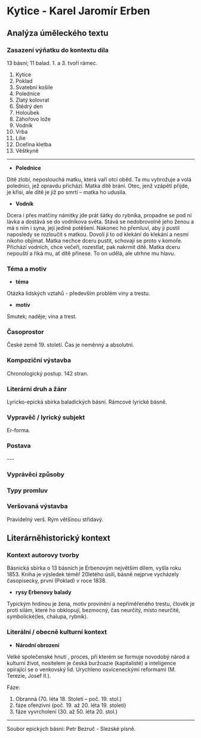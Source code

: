 # Kytice - Karel Jaromír Erben

## Analýza úměleckého textu

### Zasazení výňatku do kontextu díla

13 básní; 11 balad. 1. a 3. tvoří rámec.

1. Kytice
2. Poklad
3. Svatební košile
4. Polednice
5. Zlatý kolovrat
6. Štědrý den
7. Holoubek
8. Záhořovo lože
9. Vodník
10. Vrba
11. Lilie
12. Dceřina kletba
13. Věštkyně

---

- **Polednice**

Dítě zlobí, neposlouchá matku, která vaří otci oběd. Ta mu vyhrožuje a volá polednici, jež opravdu přichází. Matka dítě brání. Otec, jenž vzápětí přijde, je křísí, ale dítě je již po smrti – matka ho udusila. 

- **Vodník**

Dcera i přes matčiny námitky jde prát šátky do rybníka, propadne se pod ní lávka a dostává se do vodníkova světa. Stává se nedobrovolně jeho ženou a má s ním i syna, její jediné potěšení. Nakonec ho přemluví, aby ji pustil naposledy se rozloučit s matkou. Dovolí jí to od klekání do klekání a nesmí nikoho objímat. Matka nechce dceru pustit, schovají se proto v komoře. Přichází vodních, chce večeři, rozestlat, pak nakrmit dítě. Matka dceru nepouští a říká mu, ať dítě přinese. To on udělá, ale utrhne mu hlavu.

### Téma a motiv

- **téma**

Otázka lidských vztahů - především problém viny a trestu.

- **motiv**

Smutek; naděje; vina a trest.

### Časoprostor

České země 19. století. Čas je neměnný a absolutní.

### Kompoziční výstavba

Chronologický postup. 142 stran.

### Literární druh a žánr

Lyricko-epická sbírka baladických básní. Rámcové lyrické básně.

### Vypravěč / lyrický subjekt

Er-forma.

### Postava

\-\-\-

### Vyprávěcí způsoby

### Typy promluv

### Veršovaná výstavba

Pravidelný verš. Rým většinou střídavý. 

## Literárněhistorický kontext

### Kontext autorovy tvorby

Básnická sbírka o 13 básních je Erbenovým největším dílem, vyšla roku 1853. Kniha je výsledek téměř 20letého úsilí, básně nejprve vycházely časopisecky, první (Poklad) v roce 1838.

- **rysy Erbenovy balady**

Typickým hrdinou je žena, motiv provinění a nepřiměřeného trestu, člověk je proti silám, které ho obklopují, bezmocný, čas neurčitý, místo neurčité, symbolické(les, chalupa, rybník).

### Literální / obecně kulturní kontext

- **Národní obrození**

Velké společenské hnutí , proces, při kterém se formuje novodobý národ a kulturní život, nositelem je česká buržoazie (kapitalisté) a inteligence opírající se o venkovský lid. Urychleno osvíceneckými reformami (M. Terezie, Josef II.).

Fáze: 

1. Obranná (70. léta 18. Století – poč. 19. stol.)
2. fáze ofenzivní (poč. 19. až 20. léta 19. století)
3. fáze vyvrcholení (30. až 50. léta 20. stol.)

---

Soubor epických básní: Petr Bezruč - Slezské písně.
